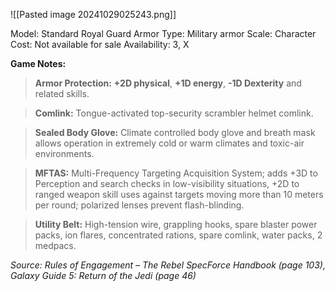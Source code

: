 ![[Pasted image 20241029025243.png]]

Model: Standard Royal Guard Armor
Type: Military armor
Scale: Character
Cost: Not available for sale
Availability: 3, X

**Game Notes:**
> **Armor Protection:** **+2D physical**, **+1D energy**, **-1D Dexterity** and related skills.

> **Comlink:** Tongue-activated top-security scrambler helmet comlink.

> **Sealed Body Glove:** Climate controlled body glove and breath mask allows operation in extremely cold or warm climates and toxic-air environments.

> **MFTAS:** Multi-Frequency Targeting Acquisition System; adds +3D to Perception and search checks in low-visibility situations, +2D to ranged weapon skill uses against targets moving more than 10 meters per round; polarized lenses prevent flash-blinding. 

> **Utility Belt:** High-tension wire, grappling hooks, spare blaster power packs, ion flares, concentrated rations, spare comlink, water packs, 2 medpacs.

*Source: Rules of Engagement – The Rebel SpecForce Handbook (page 103), Galaxy Guide 5: Return of the Jedi (page 46)*
